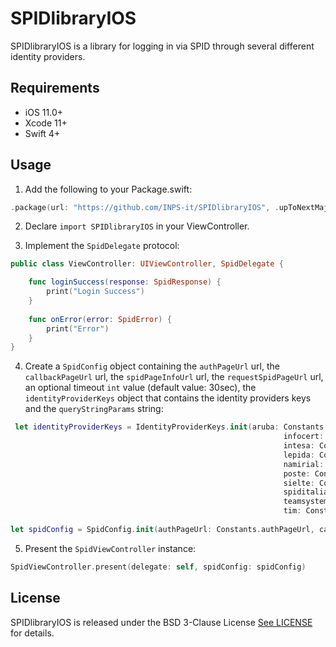 # SPIDlibraryIOS

SPIDlibraryIOS is a library for logging in via SPID through several different identity providers.

## Requirements

- iOS 11.0+ 
- Xcode 11+
- Swift 4+


## Usage
1. Add the following to your Package.swift:
```swift
.package(url: "https://github.com/INPS-it/SPIDlibraryIOS", .upToNextMajor(from: "1.0.5"))
```
2. Declare `import SPIDlibraryIOS` in your ViewController.

3. Implement the `SpidDelegate` protocol:
```swift
public class ViewController: UIViewController, SpidDelegate {

    func loginSuccess(response: SpidResponse) {
        print("Login Success")
    }
    
    func onError(error: SpidError) {
        print("Error")
    }
}
```

4. Create a `SpidConfig` object containing the `authPageUrl` url, the `callbackPageUrl` url, the `spidPageInfoUrl` url, the `requestSpidPageUrl` url, an optional timeout `int` value (default value: 30sec), the `identityProviderKeys` object that contains the identity providers keys and the `queryStringParams` string:
```swift
 let identityProviderKeys = IdentityProviderKeys.init(aruba: Constants.IdentityProvider.aruba,
                                                             infocert: Constants.IdentityProvider.infocert,
                                                             intesa: Constants.IdentityProvider.intesa,
                                                             lepida: Constants.IdentityProvider.lepida,
                                                             namirial: Constants.IdentityProvider.namirial,
                                                             poste: Constants.IdentityProvider.poste,
                                                             sielte: Constants.IdentityProvider.sielte,
                                                             spiditalia: Constants.IdentityProvider.spiditalia,
                                                             teamsystem: Constants.IdentityProvider.teamsystem,
                                                             tim: Constants.IdentityProvider.tim)
        
let spidConfig = SpidConfig.init(authPageUrl: Constants.authPageUrl, callbackPageUrl: Constants.callbackPageUrl, spidPageInfoUrl: Constants.spidPageInfoUrl, requestSpidPageUrl: Constants.requestSpidPageUrl, identityProviderKeys: identityProviderKeys, queryStringParams: Constants.queryStringParams)
```
5. Present the `SpidViewController` instance:

```swift
SpidViewController.present(delegate: self, spidConfig: spidConfig)
```

## License

SPIDlibraryIOS is released under the BSD 3-Clause License [See LICENSE](https://github.com/INPS-it/SPIDlibraryIOS/blob/main/LICENSE) for details.
